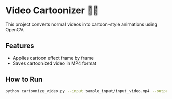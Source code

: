 # Video Cartoonizer 🎥🎨

This project converts normal videos into cartoon-style animations using OpenCV.

## Features
- Applies cartoon effect frame by frame
- Saves cartoonized video in MP4 format

## How to Run

```bash
python cartoonize_video.py --input sample_input/input_video.mp4 --output sample_output/cartoonized_video.mp4
